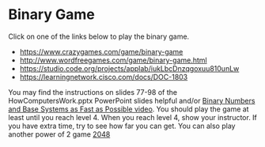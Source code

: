 Binary Game
===========
Click on one of the links below to play the binary game. 
+ https://www.crazygames.com/game/binary-game
+ http://www.wordfreegames.com/game/binary-game.html
+ https://studio.code.org/projects/applab/iukLbcDnzqgoxuu810unLw
+ https://learningnetwork.cisco.com/docs/DOC-1803   

You may find the instructions on slides 77-98 of the HowComputersWork.pptx PowerPoint slides helpful and/or [Binary Numbers and Base Systems as Fast as Possible video](https://www.youtube.com/watch?time_continue=1&v=LpuPe81bc2w). You should play the game at least until you reach level 4. When you reach level 4, show your instructor. If you have extra time, try to see how far you can get. You can also play another power of 2 game [2048](https://gabrielecirulli.github.io/2048/)
